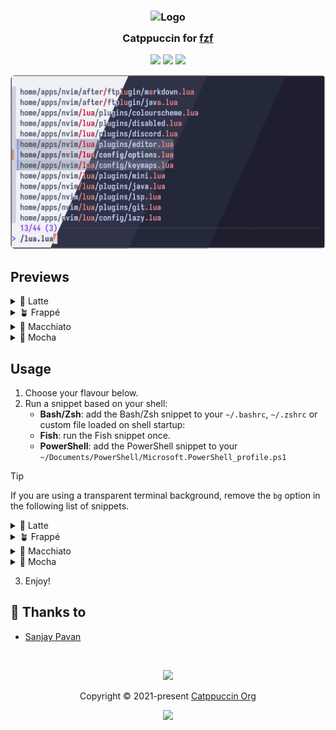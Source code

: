 <h3 align="center">
	<img src="https://raw.githubusercontent.com/catppuccin/catppuccin/main/assets/logos/exports/1544x1544_circle.png" width="100" alt="Logo"/><br/>
	<img src="https://raw.githubusercontent.com/catppuccin/catppuccin/main/assets/misc/transparent.png" height="30" width="0px"/>
	Catppuccin for <a href="https://github.com/junegunn/fzf">fzf</a>
	<img src="https://raw.githubusercontent.com/catppuccin/catppuccin/main/assets/misc/transparent.png" height="30" width="0px"/>
</h3>

<p align="center">
    <a href="https://github.com/catppuccin/fzf/stargazers"><img src="https://img.shields.io/github/stars/catppuccin/fzf?colorA=363a4f&colorB=b7bdf8&style=for-the-badge"></a>
    <a href="https://github.com/catppuccin/fzf/issues"><img src="https://img.shields.io/github/issues/catppuccin/fzf?colorA=363a4f&colorB=f5a97f&style=for-the-badge"></a>
    <a href="https://github.com/catppuccin/fzf/contributors"><img src="https://img.shields.io/github/contributors/catppuccin/fzf?colorA=363a4f&colorB=a6da95&style=for-the-badge"></a>
</p>

<p align="center">
		<img src="./assets/preview.webp" />
</p>

## Previews
<details>
<summary>🌻 Latte</summary>
<img src="./assets/latte.webp" />
</details>
<details>
<summary>🪴 Frappé</summary>
<img src="./assets/frappe.webp" />
</details>
<details>
<summary>🌺 Macchiato</summary>
<img src="./assets/macchiato.webp" />
</details>
<details>
<summary>🌿 Mocha</summary>
<img src="./assets/mocha.webp" />
</details>

## Usage

1. Choose your flavour below.
2. Run a snippet based on your shell:
    - **Bash/Zsh**: add the Bash/Zsh snippet to your `~/.bashrc`, `~/.zshrc` or custom file loaded on shell startup:
    - **Fish**: run the Fish snippet once.
    - **PowerShell**: add the PowerShell snippet to your `~/Documents/PowerShell/Microsoft.PowerShell_profile.ps1`

> [!TIP]
> If you are using a transparent terminal background, remove the `bg` option in
> the following list of snippets.

<details>
<summary>🌻 Latte</summary>

**Bash/Zsh**:
```sh
export FZF_DEFAULT_OPTS=" \
--color=bg+:#ccd0da,bg:#eff1f5,spinner:#dc8a78,hl:#d20f39 \
--color=fg:#4c4f69,header:#d20f39,info:#8839ef,pointer:#dc8a78 \
--color=marker:#7287fd,fg+:#4c4f69,prompt:#8839ef,hl+:#d20f39 \
--color=selected-bg:#bcc0cc \
--multi"
```

**Fish**:
```sh
set -Ux FZF_DEFAULT_OPTS "\
--color=bg+:#ccd0da,bg:#eff1f5,spinner:#dc8a78,hl:#d20f39 \
--color=fg:#4c4f69,header:#d20f39,info:#8839ef,pointer:#dc8a78 \
--color=marker:#7287fd,fg+:#4c4f69,prompt:#8839ef,hl+:#d20f39 \
--color=selected-bg:#bcc0cc \
--multi"
```

**PowerShell**:
```powershell
$ENV:FZF_DEFAULT_OPTS=@"
--color=bg+:#ccd0da,bg:#eff1f5,spinner:#dc8a78,hl:#d20f39
--color=fg:#4c4f69,header:#d20f39,info:#8839ef,pointer:#dc8a78
--color=marker:#7287fd,fg+:#4c4f69,prompt:#8839ef,hl+:#d20f39
--color=selected-bg:#bcc0cc
--multi
"@
```

</details>

<details>
<summary>🪴 Frappé</summary>

**Bash/Zsh**:
```sh
export FZF_DEFAULT_OPTS=" \
--color=bg+:#414559,bg:#303446,spinner:#f2d5cf,hl:#e78284 \
--color=fg:#c6d0f5,header:#e78284,info:#ca9ee6,pointer:#f2d5cf \
--color=marker:#babbf1,fg+:#c6d0f5,prompt:#ca9ee6,hl+:#e78284 \
--color=selected-bg:#51576d \
--multi"
```

**Fish**:
```sh
set -Ux FZF_DEFAULT_OPTS "\
--color=bg+:#414559,bg:#303446,spinner:#f2d5cf,hl:#e78284 \
--color=fg:#c6d0f5,header:#e78284,info:#ca9ee6,pointer:#f2d5cf \
--color=marker:#babbf1,fg+:#c6d0f5,prompt:#ca9ee6,hl+:#e78284 \
--color=selected-bg:#51576d \
--multi"
```

**PowerShell**:
```powershell
$ENV:FZF_DEFAULT_OPTS=@"
--color=bg+:#414559,bg:#303446,spinner:#f2d5cf,hl:#e78284
--color=fg:#c6d0f5,header:#e78284,info:#ca9ee6,pointer:#f2d5cf
--color=marker:#babbf1,fg+:#c6d0f5,prompt:#ca9ee6,hl+:#e78284
--color=selected-bg:#51576d
--multi
"@
```

</details>

<details>
<summary>🌺 Macchiato</summary>

**Bash/Zsh**:
```sh
export FZF_DEFAULT_OPTS=" \
--color=bg+:#363a4f,bg:#24273a,spinner:#f4dbd6,hl:#ed8796 \
--color=fg:#cad3f5,header:#ed8796,info:#c6a0f6,pointer:#f4dbd6 \
--color=marker:#b7bdf8,fg+:#cad3f5,prompt:#c6a0f6,hl+:#ed8796 \
--color=selected-bg:#494d64 \
--multi"
```

**Fish**:
```sh
set -Ux FZF_DEFAULT_OPTS "\
--color=bg+:#363a4f,bg:#24273a,spinner:#f4dbd6,hl:#ed8796 \
--color=fg:#cad3f5,header:#ed8796,info:#c6a0f6,pointer:#f4dbd6 \
--color=marker:#b7bdf8,fg+:#cad3f5,prompt:#c6a0f6,hl+:#ed8796 \
--color=selected-bg:#494d64 \
--multi"
```

**PowerShell**:
```powershell
$ENV:FZF_DEFAULT_OPTS=@"
--color=bg+:#363a4f,bg:#24273a,spinner:#f4dbd6,hl:#ed8796
--color=fg:#cad3f5,header:#ed8796,info:#c6a0f6,pointer:#f4dbd6
--color=marker:#b7bdf8,fg+:#cad3f5,prompt:#c6a0f6,hl+:#ed8796
--color=selected-bg:#494d64
--multi
"@
```

</details>

<details>
<summary>🌿 Mocha</summary>

**Bash/Zsh**:
```sh
export FZF_DEFAULT_OPTS=" \
--color=bg+:#313244,bg:#1e1e2e,spinner:#f5e0dc,hl:#f38ba8 \
--color=fg:#cdd6f4,header:#f38ba8,info:#cba6f7,pointer:#f5e0dc \
--color=marker:#b4befe,fg+:#cdd6f4,prompt:#cba6f7,hl+:#f38ba8 \
--color=selected-bg:#45475a \
--multi"
```

**Fish**:
```sh
set -Ux FZF_DEFAULT_OPTS "\
--color=bg+:#313244,bg:#1e1e2e,spinner:#f5e0dc,hl:#f38ba8 \
--color=fg:#cdd6f4,header:#f38ba8,info:#cba6f7,pointer:#f5e0dc \
--color=marker:#b4befe,fg+:#cdd6f4,prompt:#cba6f7,hl+:#f38ba8 \
--color=selected-bg:#45475a \
--multi"
```

**PowerShell**:
```powershell
$ENV:FZF_DEFAULT_OPTS=@"
--color=bg+:#313244,bg:#1e1e2e,spinner:#f5e0dc,hl:#f38ba8
--color=fg:#cdd6f4,header:#f38ba8,info:#cba6f7,pointer:#f5e0dc
--color=marker:#b4befe,fg+:#cdd6f4,prompt:#cba6f7,hl+:#f38ba8
--color=selected-bg:#45475a
--multi
"@
```

</details>

3. Enjoy!

## 💝 Thanks to

- [Sanjay Pavan](https://github.com/WitherCubes)

&nbsp;

<p align="center"><img src="https://raw.githubusercontent.com/catppuccin/catppuccin/main/assets/footers/gray0_ctp_on_line.svg?sanitize=true" /></p>
<p align="center">Copyright &copy; 2021-present <a href="https://github.com/catppuccin" target="_blank">Catppuccin Org</a>
<p align="center"><a href="https://github.com/catppuccin/catppuccin/blob/main/LICENSE"><img src="https://img.shields.io/static/v1.svg?style=for-the-badge&label=License&message=MIT&logoColor=d9e0ee&colorA=363a4f&colorB=b7bdf8"/></a></p>
